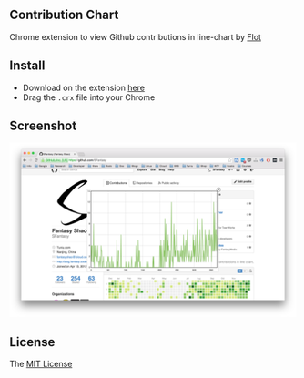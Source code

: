 Contribution Chart
---

Chrome extension to view Github contributions in line-chart by [Flot](http://www.flotcharts.org/)

## Install

- Download on the extension [here](http://7b1exy.com1.z0.glb.clouddn.com/contribution-chart.crx)
- Drag the `.crx` file into your Chrome

## Screenshot

![screenshot](screenshot.png)

## License

The [MIT License](http://opensource.org/licenses/MIT)
